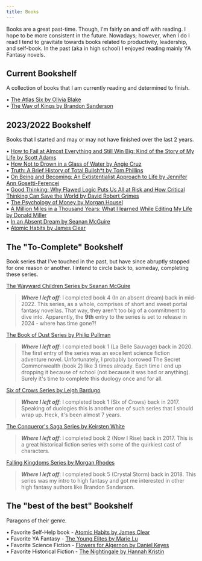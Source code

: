 ```yaml
---
title: Books
---
```


Books are a great past-time. Though, I'm fairly on and off with reading. I hope to be more consistent in the future. Nowadays; however, when I do I read I tend to gravitate towards books related to productivity, leadership, and self-book. In the past (aka in high school) I enjoyed reading mainly YA Fantasy novels.

## Current Bookshelf
A collection of books that I am currently reading and determined to finish.

• <a href="https://www.goodreads.com/en/book/show/50520939" target="_blank">The Atlas Six by Olivia Blake </a> <br>
• <a href="https://www.goodreads.com/book/show/7235533-the-way-of-kings" target="_blank">The Way of Kings by Brandon Sanderson </a> <br>

## 2023/2022 Bookshelf
Books that I started and may or may not have finished over the last 2 years.

• <a href="https://www.goodreads.com/book/show/17859574-how-to-fail-at-almost-everything-and-still-win-big" target="_blank">How to Fail at Almost Everything and Still Win Big: Kind of the Story of My Life by Scott Adams </a> <br>
• <a href="https://www.goodreads.com/book/show/59808037-how-not-to-drown-in-a-glass-of-water" target="_blank">How Not to Drown in a Glass of Water by Angie Cruz </a> <br>
• <a href="https://www.goodreads.com/book/show/52398026-truth" target="_blank">Truth: A Brief History of Total Bullsh*t by Tom Phillips </a> <br>
• <a href="https://www.goodreads.com/book/show/52617489-on-being-and-becoming" target="_blank">On Being and Becoming: An Extistentialist Approach to Life by Jennifer Ann Gosetti-Ferencei</a> <br>
• <a href="https://www.goodreads.com/book/show/55319176-good-thinking" target="_blank">Good Thinking: Why Flawed Logic Puts Us All at Risk and How Critical Thinking Can Save the World by David Robert Grimes </a> <br>
• <a href="https://www.goodreads.com/book/show/41881472-the-psychology-of-money" target="_blank">The Psychology of Money by Morgan Housel </a> <br>
• <a href="https://www.goodreads.com/book/show/1999475.A_Million_Miles_in_a_Thousand_Years" target="_blank">A Million Miles in a Thousand Years: What I learned While Editing My Life by Donald Miller</a> <br>
• <a href="https://www.goodreads.com/book/show/38244358-in-an-absent-dream" target="_blank">In an Absent Dream by Seanan McGuire </a> <br>
• <a href="https://www.goodreads.com/book/show/40121378-atomic-habits" target="_blank">Atomic Habits by James Clear </a> <br>


## The "To-Complete" Bookshelf
Book series that I've touched in the past, but have since abruptly stopped for one reason or another. I intend to circle back to, someday, completing these series. <br>

<a href="https://www.goodreads.com/series/165484-wayward-children" target="_blank">The Wayward Children Series by Seanan McGuire</a> <br>
> ***Where I left off***: I completed book 4 (In an absent dream) back in mid-2022. This series, as a whole, comprises of short and sweet portal fantasy novellas. That way, they aren't too big of a commitment to dive into. Apparently, the **9th** entry to the series is set to release in 2024 - where has time gone?! <br>

<a href="https://www.goodreads.com/series/199547-the-book-of-dust" target="_blank">The Book of Dust Series by Philip Pullman</a> <br>
> ***Where I left off***: I completed book 1 (La Belle Sauvage) back in 2020. The first entry of the series was an excellent science fiction adventure novel. Unfortunately, I probably borrowed The Secret Commonwealth (book 2) like 3 times already. Each time I end up dropping it because of school (not because it was bad or anything). Surely it's time to complete this duology once and for all. <br>

<a href="https://www.goodreads.com/series/131836-six-of-crows" target="_blank">Six of Crows Series by Leigh Bardugo </a> <br>
> ***Where I left off***: I completed book 1 (Six of Crows) back in 2017. Speaking of duologies this is another one of such series that I should wrap up. Heck, it's been almost 7 years. <br>

<a href="https://www.goodreads.com/series/191449-the-conqueror-s-saga" target="_blank">The Conqueror's Saga Series by Keirsten White </a> <br>
> ***Where I left off***: I completed book 2 (Now I Rise) back in 2017. This is a great historical fiction series with some of the quirkiest cast of characters. <br>

<a href="https://www.goodreads.com/series/68150-falling-kingdoms" target="_blank">Falling Kingdoms Series by Morgan Rhodes </a> <br>
> ***Where I left off***: I completed book 5 (Crystal Storm) back in 2018. This series was my intro to high fantasy and got me interested in other high fantasy authors like Brandon Sanderson. <br>



## The "best of the best" Bookshelf
Paragons of their genre.

• Favorite Self-Help book - <a href="https://www.goodreads.com/book/show/40121378-atomic-habits" target="_blank">Atomic Habits by James Clear </a> <br>
• Favorite YA Fantasy - <a href="https://www.goodreads.com/en/book/show/20821111" target="_blank">The Young Elites by Marie Lu </a> <br>
• Favorite Science Fiction - <a href="https://www.goodreads.com/book/show/18373.Flowers_for_Algernon" target="_blank">Flowers for Algernon by Daniel Keyes </a> <br>
• Favorite Historical Fiction - <a href="https://www.goodreads.com/book/show/21853621-the-nightingale" target="_blank">The Nightingale by Hannah Kristin </a> <br>
 